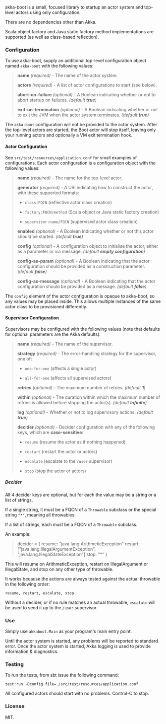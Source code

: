 akka-boot is a small, focused library to startup an actor system
and top-level actors using only configuration.

There are no dependencies other than Akka.

Scala object factory and Java static factory method implementations are supported
(as well as class-based reflection).


### Configuration

To use akka-boot, supply an additional top-level configuration object named `akka-boot`
with the following values:

> **name** _(required)_                - The name of the actor system.
>
> **actors** _(required)_              - A list of actor configurations to start (see below).
>
> **abort-on-failure** _(optional)_    - A Boolean indicating whether or not to abort
>                                        startup on failures. _(default **true**)_
>
> **exit-on-termination** _(optional)_ - A Boolean indicating whether or not to exit
>                                        the JVM when the actor system terminates.
>                                        _(default **true**)_

The `akka-boot` configuration will not be provided to the actor system.
After the top-level actors are started, the Boot actor will stop itself,
leaving only your running actors and optionally a VM exit termination hook.


#### Actor Configuration

See `src/test/resources/application.conf` for small examples of configurations. 
Each actor configuration is a configuration object with the following values:

> **name** _(required)_               - The name for the top-level actor.
>
> **generator** _(required)_          - A URI indicating how to construct the actor,
>                                       with these supported formats:
>
>   * `class:FQCN`            (reflective actor class creation)
>
>   * `factory:FQCN/method`   (Scala object or Java static factory creation)
>
>   * `supervisor:name/FQCN`  (supervised actor class creation)
>
> **enabled** _(optional)_            - A Boolean indicating whether or not this actor
>                                       should be started. _(default **true**)_
>
> **config** _(optional)_             - A configuration object to initialise the actor, either as
>                                       a parameter or via message. _(default **empty configuration**)_
>
> **config-as-param** _(optional)_    - A Boolean indicating that the actor configuration should be
>                                       provided as a construction parameter. _(default **false**)_
>
> **config-as-message** _(optional)_  - A Boolean indicating that the actor configuration should
>                                       be provided as a message. _(default **false**)_

The `config` element of the actor configuration is opaque to akka-boot,
so any values may be placed inside. This allows multiple instances of the
same actor class to be provisioned differently.


#### Supervisor Configuration

Supervisors may be configured with the following values (note that defaults
for optional parameters are the Akka defaults):

> **name** _(required)_               - The name of the supervisor.
>
> **strategy** _(required)_           - The error-handling strategy for the supervisor,
>                                       one of:
>
>   * `one-for-one`           (affects a single actor)
>
>   * `all-for-one`           (affects all supervised actors)
>
> **retries** _(optional)_            - The maximum number of retries. _(default **1**)_
>
> **within** _(optional)_             - The duration within which the maximum number of retries
>                                       is allowed before stopping the actor(s).
>                                       _(default **Infinite**)_
>
> **log** _(optional)_                - Whether or not to log supervisory actions.
>                                       _(default **true**)_
>
> **decider** _(optional)_            - Decider configuration with any of the following keys,
>                                       which are **case-sensitive**:
>
>   * `resume`                (resume the actor as if nothing happened)
>
>   * `restart`               (restart the actor or actors)
>
>   * `escalate`              (escalate to the `/user` supervisor)
>
>   * `stop`                  (stop the actor or actors)


##### Decider

All 4 decider keys are optional, but for each the value may be a
string or a list of strings.

If a single string, it must be a FQCN of a `Throwable` subclass
or the special string `"*"`, meaning all throwables.

If a list of strings, each must be a FQCN of a `Throwable` subclass.

An example:
> decider = {
>   resume: "java.lang.ArithmeticException"
>   restart: ["java.lang.IllegalArgumentException", "java.lang.IllegalStateException"]
>   stop: "*"
> }

This will resume on ArithmeticException, restart on IllegalArgument or IllegalState,
and stop on any other type of throwable.

It works because the actions are always tested against the actual throwable
in the following order:

    resume, restart, escalate, stop

Without a decider, or if no rule matches an actual throwable, `escalate` will
be used to send it up to the `/user` supervisor.


### Use

Simply use `akkaboot.Main` as your program's main entry point.

Until the actor system is started, any problems will be reported to standard error.
Once the actor system is started, Akka logging is used to provide information & diagnostics.


### Testing

To run the tests, from sbt issue the following command:

    test:run -Dconfig.file=./src/test/resources/application.conf

All configured actors should start with no problems. Control-C to stop.


### License

MIT.
